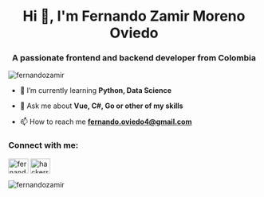 <h1 align="center">Hi 👋, I'm Fernando Zamir Moreno Oviedo</h1>
<h3 align="center">A passionate frontend and backend developer from Colombia</h3>

<p align="left"> <img src="https://komarev.com/ghpvc/?username=fernandozamir&label=Profile%20views&color=0e75b6&style=flat" alt="fernandozamir" /> </p>

- 🌱 I’m currently learning **Python, Data Science**

- 💬 Ask me about **Vue, C#, Go or other of my skills**

- 📫 How to reach me **fernando.oviedo4@gmail.com**

<h3 align="left">Connect with me:</h3>
<p align="left">
<a href="https://linkedin.com/in/fernando-moreno-oviedo" target="blank"><img align="center" src="https://raw.githubusercontent.com/rahuldkjain/github-profile-readme-generator/master/src/images/icons/Social/linked-in-alt.svg" alt="fernando-moreno-oviedo" height="30" width="40" /></a>
<a href="https://www.hackerearth.com/hackerrank.com/fernando_oviedo4" target="blank"><img align="center" src="https://raw.githubusercontent.com/rahuldkjain/github-profile-readme-generator/master/src/images/icons/Social/hackerearth.svg" alt="hackerrank.com/fernando_oviedo4" height="30" width="40" /></a

</p>

<p><img align="left" src="https://github-readme-stats.vercel.app/api/top-langs?username=fernandozamir&show_icons=true&locale=en&layout=compact" alt="fernandozamir" /></p>

